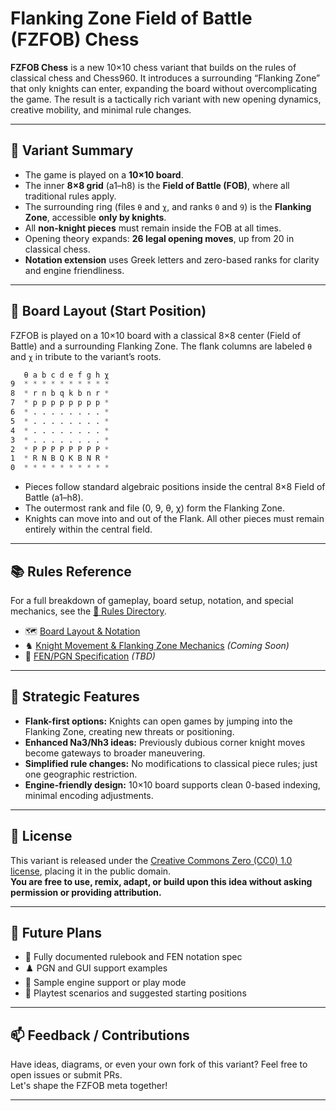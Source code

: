 # Flanking Zone Field of Battle (FZFOB) Chess

**FZFOB Chess** is a new 10×10 chess variant that builds on the rules of classical chess and Chess960. It introduces a surrounding “Flanking Zone” that only knights can enter, expanding the board without overcomplicating the game. The result is a tactically rich variant with new opening dynamics, creative mobility, and minimal rule changes.

---

## 📌 Variant Summary

- The game is played on a **10×10 board**.
- The inner **8×8 grid** (a1–h8) is the **Field of Battle (FOB)**, where all traditional rules apply.
- The surrounding ring (files `θ` and `χ`, and ranks `0` and `9`) is the **Flanking Zone**, accessible **only by knights**.
- All **non-knight pieces** must remain inside the FOB at all times.
- Opening theory expands: **26 legal opening moves**, up from 20 in classical chess.
- **Notation extension** uses Greek letters and zero-based ranks for clarity and engine friendliness.

---

## 🧭 Board Layout (Start Position)

FZFOB is played on a 10×10 board with a classical 8×8 center (Field of Battle) and a surrounding Flanking Zone. The flank columns are labeled `θ` and `χ` in tribute to the variant’s roots.

```CSS
   θ a b c d e f g h χ 
9  * * * * * * * * * *
8  * r n b q k b n r *
7  * p p p p p p p p *
6  * . . . . . . . . *
5  * . . . . . . . . *
4  * . . . . . . . . *
3  * . . . . . . . . *
2  * P P P P P P P P *
1  * R N B Q K B N R *
0  * * * * * * * * * *
```

- Pieces follow standard algebraic positions inside the central 8×8 Field of Battle (a1–h8).
- The outermost rank and file (0, 9, θ, χ) form the Flanking Zone.
- Knights can move into and out of the Flank. All other pieces must remain entirely within the central field.

---

## 📚 Rules Reference

For a full breakdown of gameplay, board setup, notation, and special mechanics, see the [📖 Rules Directory](rules/README.md).

- 🗺️ [Board Layout & Notation](rules/board-notation/README.md)
- ♞ [Knight Movement & Flanking Zone Mechanics](rules/knight-flank/README.md) *(Coming Soon)*
- 🧩 [FEN/PGN Specification](rules/notation-spec/README.md) *(TBD)*

---

## 🧠 Strategic Features

- **Flank-first options:** Knights can open games by jumping into the Flanking Zone, creating new threats or positioning.
- **Enhanced Na3/Nh3 ideas:** Previously dubious corner knight moves become gateways to broader maneuvering.
- **Simplified rule changes:** No modifications to classical piece rules; just one geographic restriction.
- **Engine-friendly design:** 10×10 board supports clean 0-based indexing, minimal encoding adjustments.

---

## 📜 License

This variant is released under the [Creative Commons Zero (CC0) 1.0 license](LICENSE), placing it in the public domain.  
**You are free to use, remix, adapt, or build upon this idea without asking permission or providing attribution.**

---

## 🚧 Future Plans

- 📄 Fully documented rulebook and FEN notation spec  
- ♟️ PGN and GUI support examples  
- 🤖 Sample engine support or play mode  
- 🧪 Playtest scenarios and suggested starting positions

---

## 📫 Feedback / Contributions

Have ideas, diagrams, or even your own fork of this variant? Feel free to open issues or submit PRs.  
Let's shape the FZFOB meta together!

---
